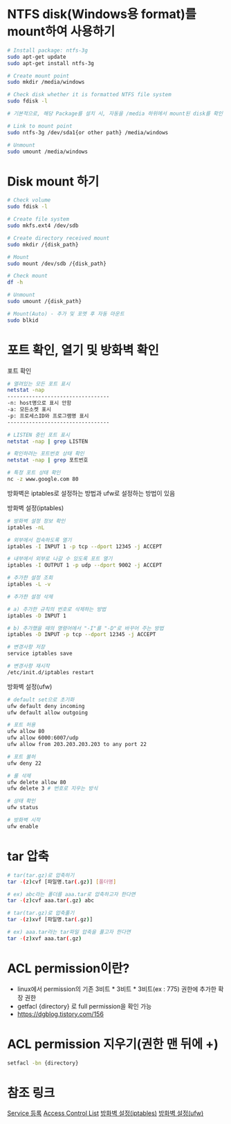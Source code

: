 # NTFS disk(Windows용 format)를 mount하여 사용하기
```bash
# Install package: ntfs-3g
sudo apt-get update
sudo apt-get install ntfs-3g

# Create mount point
sudo mkdir /media/windows

# Check disk whether it is formatted NTFS file system
sudo fdisk -l

# 기본적으로, 해당 Package를 설치 시, 자동을 /media 하위에서 mount된 disk를 확인 가능하다

# Link to mount point
sudo ntfs-3g /dev/sda1{or other path} /media/windows

# Unmount
sudo umount /media/windows
```

# Disk mount 하기
```bash
# Check volume
sudo fdisk -l

# Create file system
sudo mkfs.ext4 /dev/sdb

# Create directory received mount
sudo mkdir /{disk_path} 

# Mount
sudo mount /dev/sdb /{disk_path}

# Check mount
df -h

# Unmount
sudo umount /{disk_path}

# Mount(Auto) - 추가 및 포멧 후 자동 마운트
sudo blkid
```


# 포트 확인, 열기 및 방화벽 확인

포트 확인
```bash
# 열려있는 모든 포트 표시
netstat -nap
---------------------------------
-n: host명으로 표시 안함
-a: 모든소켓 표시
-p: 프로세스ID와 프로그램명 표시 
---------------------------------

# LISTEN 중인 포트 표시
netstat -nap | grep LISTEN

# 확인하려는 포트번호 상태 확인
netstat -nap | grep 포트번호

# 특정 포트 상태 확인
nc -z www.google.com 80
```

방화벽은 iptables로 설정하는 방법과 ufw로 설정하는 방법이 있음

방화벽 설정(iptables)
```bash
# 방화벽 설정 정보 확인
iptables -nL

# 외부에서 접속하도록 열기
iptables -I INPUT 1 -p tcp --dport 12345 -j ACCEPT

# 내부에서 외부로 나갈 수 있도록 포트 열기
iptables -I OUTPUT 1 -p udp --dport 9002 -j ACCEPT

# 추가한 설정 조회
iptables -L -v

# 추가한 설정 삭제

# a) 추가한 규칙의 번호로 삭제하는 방법 
iptables -D INPUT 1

# b) 추가했을 때의 명령어에서 "-I"를 "-D"로 바꾸어 주는 방법
iptables -D INPUT -p tcp --dport 12345 -j ACCEPT

# 변경사항 저장
service iptables save

# 변경사항 재시작
/etc/init.d/iptables restart
```

방화벽 설정(ufw)
```bash
# default set으로 초기화
ufw default deny incoming
ufw default allow outgoing

# 포트 허용
ufw allow 80
ufw allow 6000:6007/udp
ufw allow from 203.203.203.203 to any port 22

# 포트 불허
ufw deny 22

# 룰 삭제
ufw delete allow 80
ufw delete 3 # 번호로 지우는 방식

# 상태 확인
ufw status

# 방화벽 시작
ufw enable
```

# tar 압축
```bash
# tar(tar.gz)로 압축하기
tar -(z)cvf [파일명.tar(.gz)] [폴더명]

# ex) abc라는 폴더를 aaa.tar로 압축하고자 한다면
tar -(z)cvf aaa.tar(.gz) abc

# tar(tar.gz)로 압축풀기
tar -(z)xvf [파일명.tar(.gz)]

# ex) aaa.tar라는 tar파일 압축을 풀고자 한다면
tar -(z)xvf aaa.tar(.gz)
```

# ACL permission이란?
- linux에서 permission의 기존 3비트 * 3비트 * 3비트(ex : 775) 권한에 추가한 확장 권한
- getfacl {directory} 로 full permission을 확인 가능
- https://dgblog.tistory.com/156

# ACL permission 지우기(권한 맨 뒤에 +)
```bash
setfacl -bn {directory}
```

# 참조 링크
[Service 등록](https://chhanz.github.io/linux/2019/01/18/linux-how-to-create-custom-systemd-service/)
[Access Control List](https://dgblog.tistory.com/156)
[방화벽 설정(iptables)](https://server-engineer.tistory.com/418)
[방화벽 설정(ufw)](https://happist.com/561474/%EC%9A%B0%EB%B6%84%ED%88%AC-18-04%EB%A1%9C-%EC%84%9C%EB%B2%84-%EC%9A%B4%EC%98%81-ufw%EB%A1%9C-%EB%B0%A9%ED%99%94%EB%B2%BD-%EC%84%A4%EC%A0%95/)